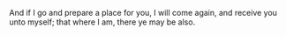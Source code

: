 And if I go and prepare a place for you, I will come again, and receive you unto myself; that where I am, there ye may be also.
